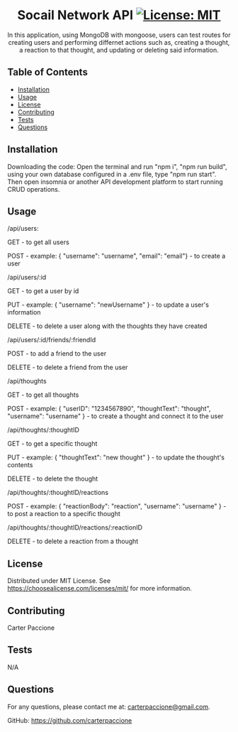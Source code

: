 # <center>Socail Network API [![License: MIT](https://img.shields.io/badge/License-MIT-yellow.svg)](https://opensource.org/licenses/MIT)</center>

<center>In this application, using MongoDB with mongoose, users can test routes for creating users and performing differnet actions such as, creating a thought, a reaction to that thought, and updating or deleting said information.</center>

## Table of Contents

- [Installation](#installation)
- [Usage](#usage)
- [License](#license)
- [Contributing](#contributing)
- [Tests](#tests)
- [Questions](#questions)

## Installation

Downloading the code:
Open the terminal and run "npm i", "npm run build", using your own database configured in a .env file, type "npm run start". Then open insomnia or another API development platform to start running CRUD operations.

## Usage

/api/users:

GET - to get all users

POST - example: { "username": "username", "email": "email"} - to create a user

/api/users/:id

GET - to get a user by id

PUT - example: {  "username": "newUsername" } - to update a user's information

DELETE - to delete a user along with the thoughts they have created

/api/users/:id/friends/:friendId

POST - to add a friend to the user

DELETE - to delete a friend from the user

/api/thoughts

GET - to get all thoughts

POST - example: { "userID": "1234567890", "thoughtText": "thought", "username": "username" } - to create a thought and connect it to the user

/api/thoughts/:thoughtID

GET - to get a specific thought

PUT - example: { "thoughtText": "new thought" } - to update the thought's contents

DELETE - to delete the thought

/api/thoughts/:thoughtID/reactions

POST - example: { "reactionBody": "reaction", "username": "username" } - to post a reaction to a specific thought

/api/thoughts/:thoughtID/reactions/:reactionID

DELETE - to delete a reaction from a thought

## License
  
Distributed under MIT License. See https://choosealicense.com/licenses/mit/ for more information.

## Contributing

Carter Paccione

## Tests

N/A

## Questions

For any questions, please contact me at: 
carterpaccione@gmail.com.

GitHub: https://github.com/carterpaccione
